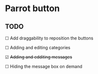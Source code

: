 # Parrot button

## TODO

☐ Add draggability to reposition the buttons

☐ Adding and editing categories

☑ ~~Adding and edditing messages~~

☐ Hiding the message box on demand